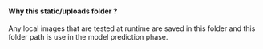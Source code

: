 #### Why this static/uploads folder ?
Any local images that are tested at runtime are saved in this folder and this folder path is use in the model prediction phase.
